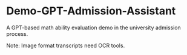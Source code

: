 # Demo-GPT-Admission-Assistant
A GPT-based math ability evaluation demo in the university admission process.

Note: Image format transcripts need OCR tools.
